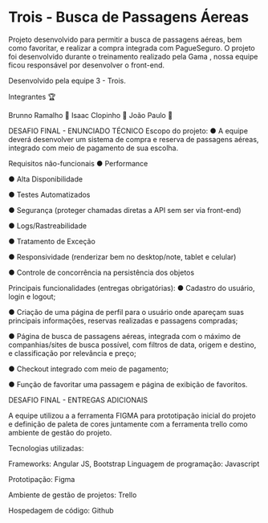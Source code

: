 # Trois - Busca de  Passagens Áereas

Projeto desenvolvido para permitir a busca de passagens aéreas, bem como favoritar, e realizar a compra integrada com PagueSeguro. O projeto foi desenvolvido durante o treinamento realizado pela Gama , nossa equipe ficou responsável por desenvolver o front-end.

Desenvolvido pela equipe 3 - Trois.

Integrantes 🏆

Brunno Ramalho 🚀
Isaac Clopinho 🚀
João Paulo 🚀

DESAFIO FINAL - ENUNCIADO TÉCNICO
Escopo do projeto:
● A equipe deverá desenvolver um sistema de compra e reserva de passagens aéreas, integrado com meio de pagamento de sua escolha.

Requisitos não-funcionais
● Performance

● Alta Disponibilidade

● Testes Automatizados

● Segurança (proteger chamadas diretas a API sem ser via front-end)

● Logs/Rastreabilidade

● Tratamento de Exceção

● Responsividade (renderizar bem no desktop/note, tablet e celular)

● Controle de concorrência na persistência dos objetos

Principais funcionalidades (entregas obrigatórias):
● Cadastro do usuário, login e logout;

● Criação de uma página de perfil para o usuário onde apareçam suas principais informações, reservas realizadas e passagens compradas;

● Página de busca de passagens aéreas, integrada com o máximo de companhias/sites de busca possível, com filtros de data, origem e destino, e classificação por relevância e preço;

● Checkout integrado com meio de pagamento;

● Função de favoritar uma passagem e página de exibição de favoritos.

DESAFIO FINAL - ENTREGAS ADICIONAIS

A equipe utilizou a a ferramenta FIGMA para prototipação inicial do projeto e definição de paleta de cores juntamente com a ferramenta trello como ambiente de gestão do projeto.

Tecnologias utilizadas:

Frameworks: Angular JS, Bootstrap
Linguagem de programação: Javascript

Prototipação: Figma

Ambiente de gestão de projetos: Trello

Hospedagem de código: Github
